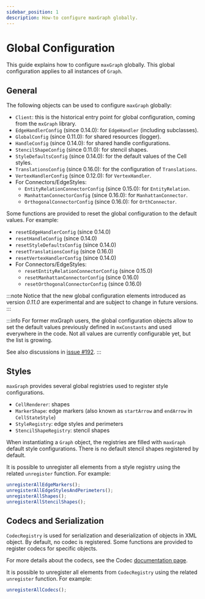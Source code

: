 ```yaml
---
sidebar_position: 1
description: How-to configure maxGraph globally.
---
```


# Global Configuration

This guide explains how to configure `maxGraph` globally. This global configuration applies to all instances of `Graph`.


## General

The following objects can be used to configure `maxGraph` globally:

  - `Client`: this is the historical entry point for global configuration, coming from the `mxGraph` library.
  - `EdgeHandlerConfig` (since 0.14.0): for `EdgeHandler` (including subclasses).
  - `GlobalConfig` (since 0.11.0): for shared resources (logger).
  - `HandleConfig` (since 0.14.0): for shared handle configurations.
  - `StencilShapeConfig` (since 0.11.0): for stencil shapes.
  - `StyleDefaultsConfig` (since 0.14.0): for the default values of the Cell styles.
  - `TranslationsConfig` (since 0.16.0): for the configuration of `Translations`.
  - `VertexHandlerConfig` (since 0.12.0): for `VertexHandler`.
  - For Connectors/EdgeStyles:
    - `EntityRelationConnectorConfig` (since 0.15.0): for `EntityRelation`.
    - `ManhattanConnectorConfig` (since 0.16.0): for `ManhattanConnector`.
    - `OrthogonalConnectorConfig` (since 0.16.0): for `OrthConnector`.

Some functions are provided to reset the global configuration to the default values. For example:

  - `resetEdgeHandlerConfig` (since 0.14.0)
  - `resetHandleConfig` (since 0.14.0)
  - `resetStyleDefaultsConfig` (since 0.14.0)
  - `resetTranslationsConfig` (since 0.16.0)
  - `resetVertexHandlerConfig` (since 0.14.0)
  - For Connectors/EdgeStyles:
    - `resetEntityRelationConnectorConfig` (since 0.15.0)
    - `resetManhattanConnectorConfig` (since 0.16.0)
    - `resetOrthogonalConnectorConfig` (since 0.16.0)

:::note
Notice that the new global configuration elements introduced as version _0.11.0_ are experimental and are subject to change in future versions.
:::

:::info
For former mxGraph users, the global configuration objects allow to set the default values previously defined in `mxConstants` and used everywhere in the code.
Not all values are currently configurable yet, but the list is growing. 

See also discussions in [issue #192](https://github.com/maxGraph/maxGraph/issues/192).
:::

## Styles

`maxGraph` provides several global registries used to register style configurations.

  - `CellRenderer`: shapes
  - `MarkerShape`: edge markers (also known as `startArrow` and `endArrow` in `CellStateStyle`)
  - `StyleRegistry`: edge styles and perimeters
  - `StencilShapeRegistry`: stencil shapes

When instantiating a `Graph` object, the registries are filled with `maxGraph` default style configurations. There is no default stencil shapes registered by default.

It is possible to unregister all elements from a style registry using the related `unregister` function. For example:

```javascript
unregisterAllEdgeMarkers();
unregisterAllEdgeStylesAndPerimeters();
unregisterAllShapes();
unregisterAllStencilShapes();
```


## Codecs and Serialization

`CodecRegistry` is used for serialization and deserialization of objects in XML object.
By default, no codec is registered. Some functions are provided to register codecs for specific objects.

For more details about the codecs, see the Codec [documentation page](./codecs.md).

It is possible to unregister all elements from `CodecRegistry` using the related `unregister` function. For example:

```javascript
unregisterAllCodecs();
```
